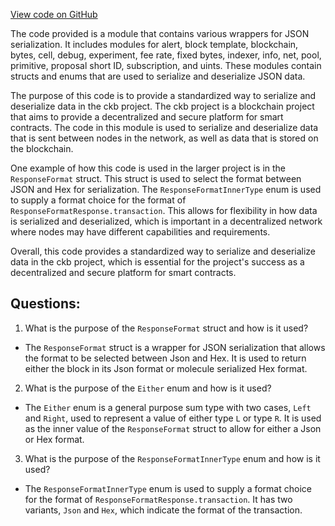 [View code on GitHub](https://github.com/nervosnetwork/ckb/blob/develop/util/jsonrpc-types/src/lib.rs)

The code provided is a module that contains various wrappers for JSON serialization. It includes modules for alert, block template, blockchain, bytes, cell, debug, experiment, fee rate, fixed bytes, indexer, info, net, pool, primitive, proposal short ID, subscription, and uints. These modules contain structs and enums that are used to serialize and deserialize JSON data.

The purpose of this code is to provide a standardized way to serialize and deserialize data in the ckb project. The ckb project is a blockchain project that aims to provide a decentralized and secure platform for smart contracts. The code in this module is used to serialize and deserialize data that is sent between nodes in the network, as well as data that is stored on the blockchain.

One example of how this code is used in the larger project is in the `ResponseFormat` struct. This struct is used to select the format between JSON and Hex for serialization. The `ResponseFormatInnerType` enum is used to supply a format choice for the format of `ResponseFormatResponse.transaction`. This allows for flexibility in how data is serialized and deserialized, which is important in a decentralized network where nodes may have different capabilities and requirements.

Overall, this code provides a standardized way to serialize and deserialize data in the ckb project, which is essential for the project's success as a decentralized and secure platform for smart contracts.
## Questions:
 1. What is the purpose of the `ResponseFormat` struct and how is it used?
- The `ResponseFormat` struct is a wrapper for JSON serialization that allows the format to be selected between Json and Hex. It is used to return either the block in its Json format or molecule serialized Hex format.

2. What is the purpose of the `Either` enum and how is it used?
- The `Either` enum is a general purpose sum type with two cases, `Left` and `Right`, used to represent a value of either type `L` or type `R`. It is used as the inner value of the `ResponseFormat` struct to allow for either a Json or Hex format.

3. What is the purpose of the `ResponseFormatInnerType` enum and how is it used?
- The `ResponseFormatInnerType` enum is used to supply a format choice for the format of `ResponseFormatResponse.transaction`. It has two variants, `Json` and `Hex`, which indicate the format of the transaction.
